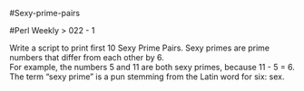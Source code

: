 #Sexy-prime-pairs

#Perl Weekly > 022 - 1

Write a script to print first 10 Sexy Prime Pairs. Sexy primes are prime numbers that differ from each other by 6.   
For example, the numbers 5 and 11 are both sexy primes, because 11 - 5 = 6.   
The term “sexy prime” is a pun stemming from the Latin word for six: sex. 
